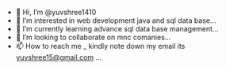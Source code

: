 - 👋 Hi, I’m @yuvshree1410
- 👀 I’m interested in web development java and sql data base...
- 🌱 I’m currently learning advance sql data base management...
- 💞️ I’m looking to collaborate on mnc comanies...
- 📫 How to reach me _ kindly note down my email its yuvshree15@gmail.com ...

<!---
yuvshree1410/yuvshree1410 is a ✨ special ✨ repository because its `README.md` (this file) appears on your GitHub profile.
You can click the Preview link to take a look at your changes.
--->
